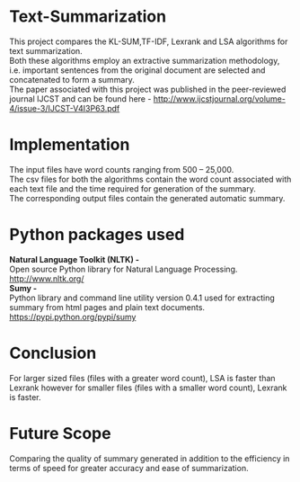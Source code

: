 # Text-Summarization
This project compares the KL-SUM,TF-IDF, Lexrank and LSA algorithms for text summarization.</br>
Both these algorithms employ an extractive summarization methodology, i.e. important sentences from the original document are selected and concatenated to form a summary.</br>
The paper associated with this project was published in the peer-reviewed journal IJCST and can be found here - http://www.ijcstjournal.org/volume-4/issue-3/IJCST-V4I3P63.pdf

# Implementation 
The input files have word counts ranging from 500 – 25,000.</br>
The csv files for both the algorithms contain the word count associated with each text file and the time required for generation of the summary.</br> 
The corresponding output files contain the generated automatic summary. 

# Python packages used 
<b>Natural Language Toolkit (NLTK) -</b></br>
Open source Python library for Natural Language Processing.</br>
http://www.nltk.org/ </br>
<b>Sumy -</b></br>
Python library and command line utility version 0.4.1 used for
 extracting summary from html pages and plain text
 documents.</br>
https://pypi.python.org/pypi/sumy </br>

# Conclusion
For larger sized files (files with a
 greater word count), LSA is faster than Lexrank however for
smaller files (files with a smaller word count), Lexrank is
 faster.

# Future Scope
Comparing the quality of summary generated in
 addition to the efficiency in terms of speed for greater
 accuracy and ease of summarization. 
